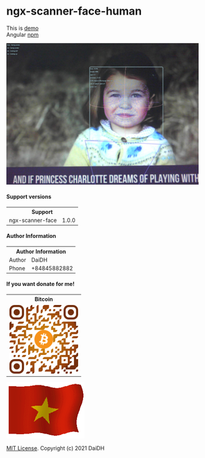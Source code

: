 # ngx-scanner-face-human

This is [demo](https://id1945.github.io/ngx-scanner-face/) \
Angular [npm](https://www.npmjs.com/package/ngx-scanner-face)

![Logo](https://raw.githubusercontent.com/id1945/ngx-scanner-face-human/master/ngx-scanner-face-human.png)
  
#### Support versions

<table>
  <tr>
    <th colspan="2">Support</th>
  </tr>
  <tr>
    <td>ngx-scanner-face</td>
    <td>1.0.0</td>
  </tr>
</table>

#### Author Information

<table>
  <tr>
    <th colspan="2">Author Information</th>
  </tr>
  <tr>
    <td>Author</td>
    <td>DaiDH</td>
  </tr>
  <tr>
    <td>Phone</td>
    <td>+84845882882</td>
  </tr>
</table>

#### If you want donate for me!

<table>
  <tr>
    <th>Bitcoin</th>
  </tr>
  <tr>
    <td><img src="https://raw.githubusercontent.com/id1945/id1945/master/donate-bitcoin.png" width="182px"></td>
  </tr>
</table>

![Vietnam](https://raw.githubusercontent.com/id1945/id1945/master/vietnam.gif)

[MIT License](https://github.com/id1945/ngx-scanner-face-human/blob/master/LICENSE). Copyright (c) 2021 DaiDH
